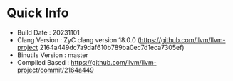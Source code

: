 # Quick Info
* Build Date : 20231101
* Clang Version : ZyC clang version 18.0.0 (https://github.com/llvm/llvm-project 2164a449dc7a9daf610b789ba0ec7d1eca7305ef)
* Binutils Version : master
* Compiled Based : https://github.com/llvm/llvm-project/commit/2164a449

